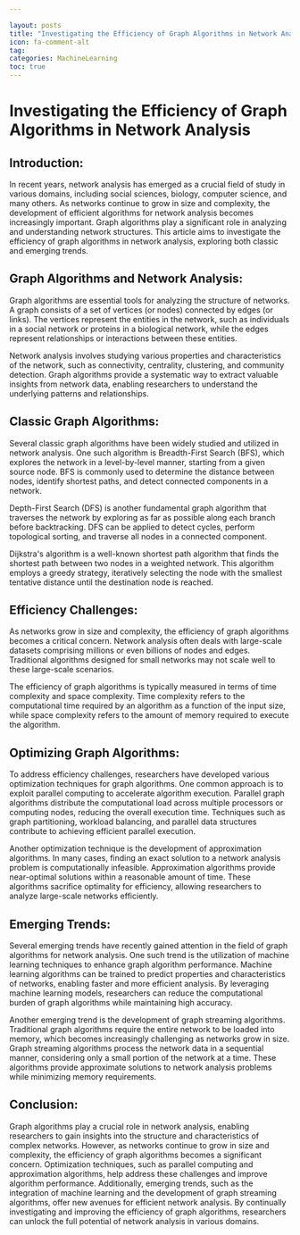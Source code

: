 ```yaml
---

layout: posts
title: "Investigating the Efficiency of Graph Algorithms in Network Analysis"
icon: fa-comment-alt
tag:      
categories: MachineLearning
toc: true
---
```




# Investigating the Efficiency of Graph Algorithms in Network Analysis

## Introduction:

In recent years, network analysis has emerged as a crucial field of study in various domains, including social sciences, biology, computer science, and many others. As networks continue to grow in size and complexity, the development of efficient algorithms for network analysis becomes increasingly important. Graph algorithms play a significant role in analyzing and understanding network structures. This article aims to investigate the efficiency of graph algorithms in network analysis, exploring both classic and emerging trends.

## Graph Algorithms and Network Analysis:

Graph algorithms are essential tools for analyzing the structure of networks. A graph consists of a set of vertices (or nodes) connected by edges (or links). The vertices represent the entities in the network, such as individuals in a social network or proteins in a biological network, while the edges represent relationships or interactions between these entities.

Network analysis involves studying various properties and characteristics of the network, such as connectivity, centrality, clustering, and community detection. Graph algorithms provide a systematic way to extract valuable insights from network data, enabling researchers to understand the underlying patterns and relationships.

## Classic Graph Algorithms:

Several classic graph algorithms have been widely studied and utilized in network analysis. One such algorithm is Breadth-First Search (BFS), which explores the network in a level-by-level manner, starting from a given source node. BFS is commonly used to determine the distance between nodes, identify shortest paths, and detect connected components in a network.

Depth-First Search (DFS) is another fundamental graph algorithm that traverses the network by exploring as far as possible along each branch before backtracking. DFS can be applied to detect cycles, perform topological sorting, and traverse all nodes in a connected component.

Dijkstra's algorithm is a well-known shortest path algorithm that finds the shortest path between two nodes in a weighted network. This algorithm employs a greedy strategy, iteratively selecting the node with the smallest tentative distance until the destination node is reached.

## Efficiency Challenges:

As networks grow in size and complexity, the efficiency of graph algorithms becomes a critical concern. Network analysis often deals with large-scale datasets comprising millions or even billions of nodes and edges. Traditional algorithms designed for small networks may not scale well to these large-scale scenarios.

The efficiency of graph algorithms is typically measured in terms of time complexity and space complexity. Time complexity refers to the computational time required by an algorithm as a function of the input size, while space complexity refers to the amount of memory required to execute the algorithm.

## Optimizing Graph Algorithms:

To address efficiency challenges, researchers have developed various optimization techniques for graph algorithms. One common approach is to exploit parallel computing to accelerate algorithm execution. Parallel graph algorithms distribute the computational load across multiple processors or computing nodes, reducing the overall execution time. Techniques such as graph partitioning, workload balancing, and parallel data structures contribute to achieving efficient parallel execution.

Another optimization technique is the development of approximation algorithms. In many cases, finding an exact solution to a network analysis problem is computationally infeasible. Approximation algorithms provide near-optimal solutions within a reasonable amount of time. These algorithms sacrifice optimality for efficiency, allowing researchers to analyze large-scale networks efficiently.

## Emerging Trends:

Several emerging trends have recently gained attention in the field of graph algorithms for network analysis. One such trend is the utilization of machine learning techniques to enhance graph algorithm performance. Machine learning algorithms can be trained to predict properties and characteristics of networks, enabling faster and more efficient analysis. By leveraging machine learning models, researchers can reduce the computational burden of graph algorithms while maintaining high accuracy.

Another emerging trend is the development of graph streaming algorithms. Traditional graph algorithms require the entire network to be loaded into memory, which becomes increasingly challenging as networks grow in size. Graph streaming algorithms process the network data in a sequential manner, considering only a small portion of the network at a time. These algorithms provide approximate solutions to network analysis problems while minimizing memory requirements.

## Conclusion:

Graph algorithms play a crucial role in network analysis, enabling researchers to gain insights into the structure and characteristics of complex networks. However, as networks continue to grow in size and complexity, the efficiency of graph algorithms becomes a significant concern. Optimization techniques, such as parallel computing and approximation algorithms, help address these challenges and improve algorithm performance. Additionally, emerging trends, such as the integration of machine learning and the development of graph streaming algorithms, offer new avenues for efficient network analysis. By continually investigating and improving the efficiency of graph algorithms, researchers can unlock the full potential of network analysis in various domains.